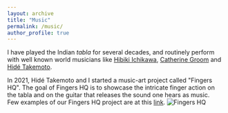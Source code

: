 ```yaml
---
layout: archive
title: "Music"
permalink: /music/
author_profile: true
---
```


I have played the Indian *tabla* for several decades, and routinely perform with well known world musicians like [Hibiki Ichikawa](https://hibikishamisen.com/), [Catherine Groom](https://www.mus.cam.ac.uk/directory/catherine-groom) and [Hidé Takemoto](https://www.hideguitar.com/). 

In 2021, Hidé Takemoto and I started a music-art project called "Fingers HQ". The goal of Fingers HQ is to showcase the intricate finger action on the tabla and on the guitar that releases the sound one hears as music.  
Few examples of our Fingers HQ project are at this [link](https://www.youtube.com/@FingersHQ).
![Fingers HQ](/portfolio/images/guitar-tabla.jpg)
